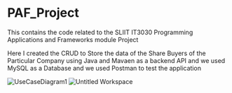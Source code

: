 # PAF_Project
This contains the code related to the  SLIIT IT3030 Programming Applications and Frameworks module Project

Here I created the CRUD to Store the data of the Share Buyers of the Particular Company using Java and Mavaen as a backend API and we used MySQL as a Database and we used Postman to test the application


![UseCaseDiagram1](https://github.com/Tharushaa17/Company-Inventorty-Mnanegment-System-PAF_Project/assets/61498947/c1f6e153-7737-4733-94f1-cca2a0140696)
![Untitled Workspace](https://github.com/Tharushaa17/Company-Inventorty-Mnanegment-System-PAF_Project/assets/61498947/e0ff0f29-cb40-4ea7-b673-5be7ed514961)
